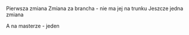 Pierwsza zmiana
Zmiana za brancha - nie ma jej na trunku
Jeszcze jedna zmiana

A na masterze - jeden
